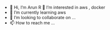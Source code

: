 - 👋 Hi, I’m Arun R
 👀 I’m interested in aws , docker 
- 🌱 I’m currently learning aws
- 💞️ I’m looking to collaborate on ...
- 📫 How to reach me ...

<!---
arun-r2255/arun-r2255 is a ✨ special ✨ repository because its `README.md` (this file) appears on your GitHub profile.
You can click the Preview link to take a look at your changes.
--->
